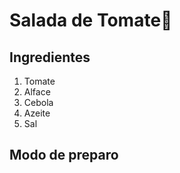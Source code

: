 # Salada de Tomate:tomato:
## Ingredientes

1. Tomate
2. Alface
3. Cebola
4. Azeite
5. Sal

## Modo de preparo
